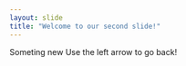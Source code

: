 ```yaml
---
layout: slide
title: "Welcome to our second slide!"
---
```

Someting new
Use the left arrow to go back!
